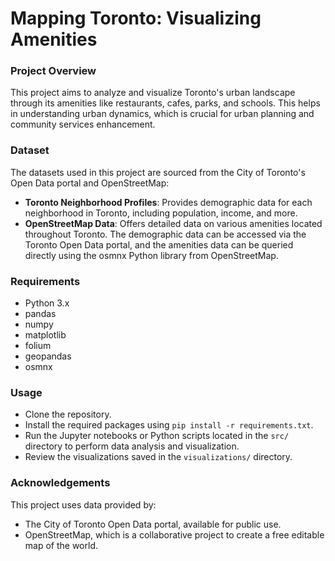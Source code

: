 # __Mapping Toronto: Visualizing Amenities__

### __Project Overview__
This project aims to analyze and visualize Toronto's urban landscape through its amenities like restaurants, cafes, parks, and schools. This helps in understanding urban dynamics, which is crucial for urban planning and community services enhancement.

### __Dataset__
The datasets used in this project are sourced from the City of Toronto's Open Data portal and OpenStreetMap:
- **Toronto Neighborhood Profiles**: Provides demographic data for each neighborhood in Toronto, including population, income, and more.
- **OpenStreetMap Data**: Offers detailed data on various amenities located throughout Toronto.
The demographic data can be accessed via the Toronto Open Data portal, and the amenities data can be queried directly using the osmnx Python library from OpenStreetMap.

### __Requirements__
- Python 3.x
- pandas
- numpy
- matplotlib
- folium
- geopandas
- osmnx

### __Usage__
- Clone the repository.
- Install the required packages using `pip install -r requirements.txt`.
- Run the Jupyter notebooks or Python scripts located in the `src/` directory to perform data analysis and visualization.
- Review the visualizations saved in the `visualizations/` directory.

### __Acknowledgements__
This project uses data provided by:
- The City of Toronto Open Data portal, available for public use.
- OpenStreetMap, which is a collaborative project to create a free editable map of the world.

